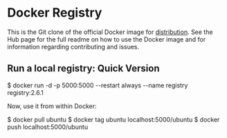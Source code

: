 # Docker Registry

This is the Git clone of the official Docker image for [distribution](https://registry.hub.docker.com/_/registry/).
See the Hub page for the full readme on how to use the Docker image and for information
regarding contributing and issues.

## Run a local registry: Quick Version

$ docker run -d -p 5000:5000 --restart always --name registry registry:2.6.1

Now, use it from within Docker:

$ docker pull ubuntu
$ docker tag ubuntu localhost:5000/ubuntu
$ docker push localhost:5000/ubuntu
